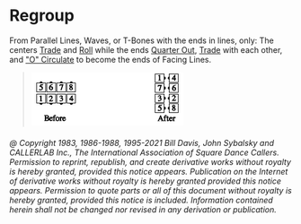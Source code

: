 
# Regroup

From Parallel Lines, Waves, or T-Bones with the ends in
lines, only: The centers [Trade](../b2/trade.md) and
[Roll](../plus/anything_and_roll.md) while the ends
[Quarter Out](../a1/quarter_out.md), [Trade](../b2/trade.md) with each other, and
["O" Circulate](o_formation.md) to
become the ends of Facing Lines.

> 
> ![alt](regroup.png)
> 

###### @ Copyright 1983, 1986-1988, 1995-2021 Bill Davis, John Sybalsky and CALLERLAB Inc., The International Association of Square Dance Callers. Permission to reprint, republish, and create derivative works without royalty is hereby granted, provided this notice appears. Publication on the Internet of derivative works without royalty is hereby granted provided this notice appears. Permission to quote parts or all of this document without royalty is hereby granted, provided this notice is included. Information contained herein shall not be changed nor revised in any derivation or publication.
